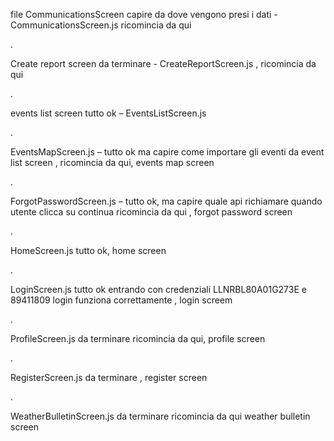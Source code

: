 file CommunicationsScreen capire da dove vengono presi i dati - CommunicationsScreen.js ricomincia da qui

.

Create report screen da terminare - CreateReportScreen.js , ricomincia da qui

.

events list screen tutto ok – EventsListScreen.js

.

EventsMapScreen.js – tutto ok ma capire come importare gli eventi da event list screen , ricomincia da qui, events map screen

.

ForgotPasswordScreen.js – tutto ok, ma capire quale api richiamare quando utente clicca su continua ricomincia da qui , forgot password screen

.

HomeScreen.js tutto ok, home screen

.

LoginScreen.js tutto ok entrando con credenziali LLNRBL80A01G273E e 89411809 login funziona correttamente , login screem

.

ProfileScreen.js da terminare ricomincia da qui, profile screen

.

RegisterScreen.js da terminare , register screen

.

WeatherBulletinScreen.js da terminare ricomincia da qui weather bulletin screen





